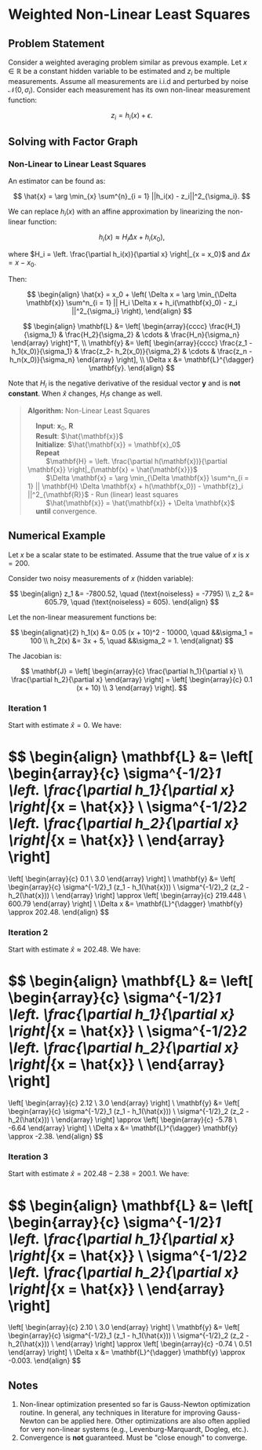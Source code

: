 # Weighted Non-Linear Least Squares

## Problem Statement

Consider a weighted averaging problem similar as prevous example. Let $x \in \mathbb{R}$ be a constant hidden variable to be estimated and $z_i$ be multiple measurements. Assume all measurements are i.i.d and perturbed by noise $\mathcal{N}(0, \sigma_i)$. Consider each measurement has its own non-linear measurement function:

$$
z_i = h_i(x) + \epsilon.
$$

## Solving with Factor Graph

### Non-Linear to Linear Least Squares

An estimator can be found as:

$$
\hat{x} = \arg \min_{x} \sum^{n}_{i = 1} ||h_i(x) - z_i||^2_{\sigma_i}.
$$

We can replace $h_i(x)$ with an affine approximation by linearizing the non-linear function:

$$
h_i(x) \approx H_i \Delta x + h_i(x_0),
$$

where $H_i = \left. \frac{\partial h_i(x)}{\partial x} \right|_{x = x_0}$ and $\Delta x = x - x_0$.

Then:

$$
\begin{align}
\hat{x} = x_0 +
\left(
\Delta x = \arg \min_{\Delta \mathbf{x}} \sum^n_{i = 1} || H_i \Delta x + h_i(\mathbf{x}_0) - z_i ||^2_{\sigma_i}
\right),
\end{align}
$$

$$
\begin{align}
\mathbf{L} &= \left[
\begin{array}{cccc}
\frac{H_1}{\sigma_1} & \frac{H_2}{\sigma_2} & \cdots & \frac{H_n}{\sigma_n}
\end{array}
\right]^T, \\
\mathbf{y} &= \left[
\begin{array}{cccc}
\frac{z_1 - h_1(x_0)}{\sigma_1} & \frac{z_2- h_2(x_0)}{\sigma_2} & \cdots & \frac{z_n - h_n(x_0)}{\sigma_n}
\end{array}
\right], \\
\Delta x &= \mathbf{L}^{\dagger} \mathbf{y}.
\end{align}
$$

Note that $H_i$ is the negative derivative of the residual vector $\mathbf{y}$ and is **not constant**. When $\hat{x}$ changes, $H_i$s change as well.

> **Algorithm:** Non-Linear Least Squares
>
> $\quad$**Input**: $\mathbf{x}_0$, $\mathbf{R}$   
> $\quad$**Result**: $\hat{\mathbf{x}}$   
> $\quad$**Initialize**: $\hat{\mathbf{x}} = \mathbf{x}_0$   
> $\quad$**Repeat**    
> $\quad\quad$ $\mathbf{H} = \left. \frac{\partial h(\mathbf{x})}{\partial \mathbf{x}} \right|_{\mathbf{x} = \hat{\mathbf{x}}}$    
> $\quad\quad$ $\Delta \mathbf{x} = \arg \min_{\Delta \mathbf{x}} \sum^n_{i = 1} || \mathbf{H} \Delta \mathbf{x} + h(\mathbf{x_0}) - \mathbf{z}_i ||^2_{\mathbf{R}}$ - Run (linear) least squares    
> $\quad\quad$ $\hat{\mathbf{x}} = \hat{\mathbf{x}} + \Delta \mathbf{x}$    
> $\quad$**until** convergence.    

## Numerical Example

Let $x$ be a scalar state to be estimated. Assume that the true value of $x$ is $x = 200$.

Consider two noisy measurements of $x$ (hidden variable):

$$
\begin{align}
z_1 &= -7800.52, \quad (\text{noiseless} = -7795) \\
z_2 &= 605.79, \quad (\text{noiseless} = 605).
\end{align}
$$

Let the non-linear measurement functions be:

$$
\begin{alignat}{2}
h_1(x) &= 0.05 (x + 10)^2 - 10000, \quad &&\sigma_1 = 100 \\
h_2(x) &= 3x + 5, \quad &&\sigma_2 = 1.
\end{alignat}
$$

The Jacobian is:

$$
\mathbf{J} =
\left[
\begin{array}{c}
\frac{\partial h_1}{\partial x} \\
\frac{\partial h_2}{\partial x}
\end{array}
\right] =
\left[
\begin{array}{c}
0.1 (x + 10) \\
3
\end{array}
\right].
$$

### Iteration 1

Start with estimate $\hat{x} = 0$. We have:

$$
\begin{align}
\mathbf{L} &=
\left[
\begin{array}{c}
\sigma^{-1/2}_1 \left. \frac{\partial h_1}{\partial x} \right|_{x = \hat{x}} \\
\sigma^{-1/2}_2 \left. \frac{\partial h_2}{\partial x} \right|_{x = \hat{x}} \\
\end{array}
\right]
=
\left[
\begin{array}{c}
0.1 \\
3.0
\end{array}
\right] \\
\mathbf{y} &=
\left[
\begin{array}{c}
\sigma^{-1/2}_1 (z_1 - h_1(\hat{x})) \\
\sigma^{-1/2}_2 (z_2 - h_2(\hat{x})) \\
\end{array}
\right]
\approx
\left[
\begin{array}{c}
219.448 \\
600.79
\end{array}
\right] \\
\Delta x &= \mathbf{L}^{\dagger} \mathbf{y} \approx 202.48.
\end{align}
$$

### Iteration 2

Start with estimate $\hat{x} \approx 202.48$. We have:

$$
\begin{align}
\mathbf{L} &=
\left[
\begin{array}{c}
\sigma^{-1/2}_1 \left. \frac{\partial h_1}{\partial x} \right|_{x = \hat{x}} \\
\sigma^{-1/2}_2 \left. \frac{\partial h_2}{\partial x} \right|_{x = \hat{x}} \\
\end{array}
\right]
=
\left[
\begin{array}{c}
2.12 \\
3.0
\end{array}
\right] \\
\mathbf{y} &=
\left[
\begin{array}{c}
\sigma^{-1/2}_1 (z_1 - h_1(\hat{x})) \\
\sigma^{-1/2}_2 (z_2 - h_2(\hat{x})) \\
\end{array}
\right]
\approx
\left[
\begin{array}{c}
-5.78 \\
-6.64
\end{array}
\right] \\
\Delta x &= \mathbf{L}^{\dagger} \mathbf{y} \approx -2.38.
\end{align}
$$

### Iteration 3

Start with estimate $\hat{x} = 202.48 - 2.38 = 200.1$. We have:

$$
\begin{align}
\mathbf{L} &=
\left[
\begin{array}{c}
\sigma^{-1/2}_1 \left. \frac{\partial h_1}{\partial x} \right|_{x = \hat{x}} \\
\sigma^{-1/2}_2 \left. \frac{\partial h_2}{\partial x} \right|_{x = \hat{x}} \\
\end{array}
\right]
=
\left[
\begin{array}{c}
2.10 \\
3.0
\end{array}
\right] \\
\mathbf{y} &=
\left[
\begin{array}{c}
\sigma^{-1/2}_1 (z_1 - h_1(\hat{x})) \\
\sigma^{-1/2}_2 (z_2 - h_2(\hat{x})) \\
\end{array}
\right]
\approx
\left[
\begin{array}{c}
-0.74 \\
0.51
\end{array}
\right] \\
\Delta x &= \mathbf{L}^{\dagger} \mathbf{y} \approx -0.003.
\end{align}
$$

## Notes

1. Non-linear optimization presented so far is Gauss-Newton optimization routine. In general, any techniques in literature for improving Gauss-Newton can be applied here. Other optimizations are also often applied for very non-linear systems (e.g., Levenburg-Marquardt, Dogleg, etc.).
2. Convergence is **not** guaranteed. Must be "close enough" to converge.
